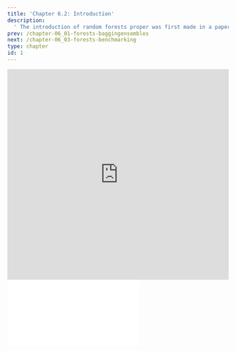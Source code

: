 ```yaml
---
title: 'Chapter 6.2: Introduction'
description:
  ' The introduction of random forests proper was first made in a paper by Leo Breiman. This chapter investigates the modern practice of random forests, which exploits out-of-bag error as an estimate of the generalization error and measures variable importance through permutation.'
prev: /chapter-06_01-forests-baggingensembles
next: /chapter-06_03-forests-benchmarking
type: chapter
id: 1
---
```


<exercise id="1" title="Video Lecture">

<iframe width="100%" height="480" src="https://www.youtube.com/embed/chberfdaTwc" frameborder="0" allow="accelerometer; autoplay; encrypted-media; gyroscope; picture-in-picture" allowfullscreen></iframe>

</exercise>

<exercise id="2" title="Slides">

<object data="pdfs/6/slides-forests-intro.pdf" type="application/pdf" style="width:100%;height:480px">
    <embed src="pdfs/6/slides-forests-intro.pdf" type="application/pdf" />
</object>

</exercise>
